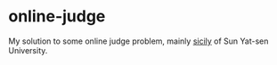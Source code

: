 online-judge
============
My solution to some online judge problem, mainly [sicily](http://www.soj.me) of Sun Yat-sen University. 
